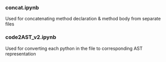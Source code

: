 ### concat.ipynb
Used for concatenating method declaration & method body from separate files

### code2AST_v2.ipynb
Used for converting each python in the file to corresponding AST representation
